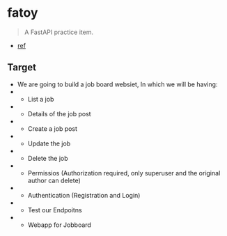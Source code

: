 # fatoy

> A FastAPI practice item.


* [ref](https://www.fastapitutorial.com/blog/fastapi-course/)


## Target

* We are going to build a job board websiet, In which we will be having:
* - List a job
* - Details of the job post
* - Create a job post
* - Update the job
* - Delete the job
* - Permissios (Authorization required, only superuser and the original author can delete)
* - Authentication (Registration and Login)
* - Test our Endpoitns
* - Webapp for Jobboard


